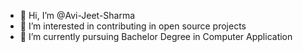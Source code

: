 - 👋 Hi, I’m @Avi-Jeet-Sharma
- 👀 I’m interested in contributing in open source projects
- 🌱 I’m currently pursuing Bachelor Degree in Computer Application

<!---
Avi-Jeet-Sharma/Avi-Jeet-Sharma is a ✨ special ✨ repository because its `README.md` (this file) appears on your GitHub profile.
You can click the Preview link to take a look at your changes.
--->
